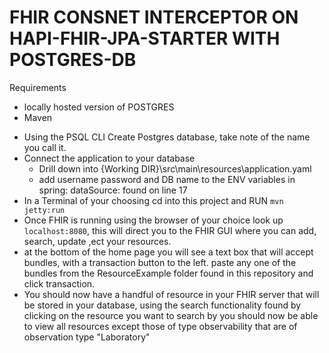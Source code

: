 # FHIR CONSNET INTERCEPTOR ON HAPI-FHIR-JPA-STARTER WITH POSTGRES-DB

Requirements 
  - locally hosted version of POSTGRES
  - Maven

* Using the PSQL CLI Create Postgres database, take note of the name you call it.
* Connect the application to your database
  - Drill down into {Working DIR}\src\main\resources\application.yaml
  - add username password and DB name to the ENV variables in spring: dataSource: found on line 17
* In a Terminal of your choosing cd into this project and RUN `mvn jetty:run`
* Once FHIR is running using the browser of your choice look up `localhost:8080`, this will direct you to the FHIR GUI where you can add, search, update ,ect your resources.
* at the bottom of the home page you will see a text box that will accept bundles, with a transaction button to the left. paste any one of the bundles from the ResourceExample folder found in this repository and click transaction. 
* You should now have a handful of resource in your FHIR server that will be stored in your database, using the search functionality found by clicking on the resource you want to search by you should now be able to view all resources except those of type observability that are of observation type "Laboratory"
